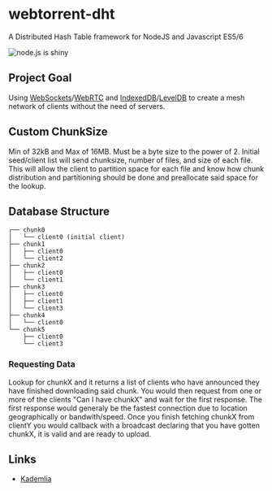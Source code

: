webtorrent-dht
==============
A Distributed Hash Table framework for NodeJS and Javascript ES5/6

![node.js is shiny](http://feross.net/x/node2.gif)

## Project Goal
Using [WebSockets](http://socket.io/)/[WebRTC](http://www.webrtc.org/) and [IndexedDB](https://developer.mozilla.org/en-US/docs/Web/API/IndexedDB_API)/[LevelDB](https://code.google.com/p/leveldb/) to create a mesh network of clients without the need of servers. 

## Custom ChunkSize
Min of 32kB and Max of 16MB. Must be a byte size to the power of 2. Initial seed/client list will send chunksize, number of files, and size of each file. This will allow the client to partition space for each file and know how chunk distribution and partitioning should be done and preallocate said space for the lookup.

## Database Structure
```
┌── chunk0
│	└──	client0 (initial client)
├── chunk1
│	├── client0
│	└── client2
├── chunk2
│	├── client0
│	└── client1
├── chunk3
│	├── client0
│	├── client1
│	└── client3
├── chunk4
│	└── client0
└── chunk5
	├── client0
	└── client3
```

### Requesting Data
Lookup for chunkX and it returns a list of clients who have announced they have finished downloading said chunk. You would then request from one or more of the clients "Can I have chunkX" and wait for the first response. The first response would generaly be the fastest connection due to location geographically or bandwith/speed. Once you finish fetching chunkX from clientY you would callback with a broadcast declaring that you have gotten chunkX, it is valid and are ready to upload.

## Links
- [Kademlia](https://en.wikipedia.org/wiki/Kademlia)

